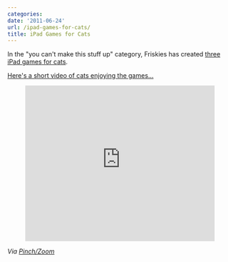 ```yaml
---
categories:
date: '2011-06-24'
url: /ipad-games-for-cats/
title: iPad Games for Cats
---
```


In the "you can't make this stuff up" category, Friskies has created <a href="http://www.gamesforcats.com/">three iPad games for cats</a>.

<a href="https://www.youtube.com/watch?v=vaif2uq_0Vc">Here's a short video of cats enjoying the games...</a>

<p align="center"><iframe width="425" height="349" src="https://www.youtube.com/embed/vaif2uq_0Vc?rel=0" frameborder="0" allowfullscreen></iframe></p>

<em>Via <a href="http://pinchzoom.com/posts/friskies-creates-ipad-apps-for-cats/">Pinch/Zoom</a></em>
